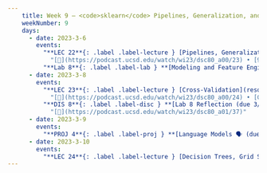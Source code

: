 ```yaml
---
    title: Week 9 – <code>sklearn</code> Pipelines, Generalization, and Cross-Validation
    weekNumber: 9
    days:
      - date: 2023-3-6
        events:
          "**LEC 22**{: .label .label-lecture } [Pipelines, Generalization](resources/lectures/lec22/lec22.html)":
            "[🎥](https://podcast.ucsd.edu/watch/wi23/dsc80_a00/23) • [9.2](https://notes.dsc80.com/content/09/data-pipelines.html), [10.2](https://notes.dsc80.com/content/10/model-building.html), [11.2](https://notes.dsc80.com/content/11/fitting-prediction.html)"
          "**Lab 8**{: .label .label-lab } **[Modeling and Feature Engineering (due 3/6)](https://github.com/dsc-courses/dsc80-2023-wi/blob/master/labs/08-features/lab.ipynb)**":
      - date: 2023-3-8
        events:
          "**LEC 23**{: .label .label-lecture } [Cross-Validation](resources/lectures/lec23/lec23.html)":
            "[🎥](https://podcast.ucsd.edu/watch/wi23/dsc80_a00/24) • [Ch. 11.2](https://notes.dsc80.com/content/11/fitting-prediction.html)"
          "**DIS 8**{: .label .label-disc } **[Lab 8 Reflection (due 3/11)](https://www.gradescope.com/courses/478969/assignments/2727911)**":
            "[🎥](https://podcast.ucsd.edu/watch/wi23/dsc80_a01/37)"
      - date: 2023-3-9
        events:
          "**PROJ 4**{: .label .label-proj } **[Language Models 🗣 (due 3/9)](https://github.com/dsc-courses/dsc80-2023-wi/blob/master/projects/04-language_models/project.ipynb)**":
      - date: 2023-3-10
        events:
          "**LEC 24**{: .label .label-lecture } [Decision Trees, Grid Search, Multicollinearity](resources/lectures/lec24/lec24.html)":                
---
```

